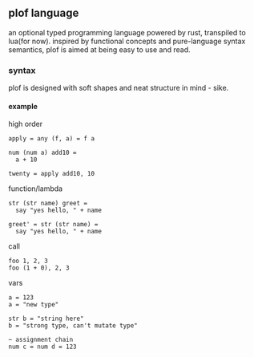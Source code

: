 ## plof language

an optional typed programming language powered by rust, transpiled to lua(for now). inspired by functional concepts and pure-language syntax semantics, plof is aimed at being easy to use and read.

### syntax

plof is designed with soft shapes and neat structure in mind - sike.

#### example

high order
```
apply = any (f, a) = f a

num (num a) add10 =
  a + 10

twenty = apply add10, 10
```

function/lambda
```
str (str name) greet =
  say "yes hello, " + name

greet' = str (str name) =
  say "yes hello, " + name
```

call
```
foo 1, 2, 3
foo (1 + 0), 2, 3
```

vars
```
a = 123
a = "new type"

str b = "string here"
b = "strong type, can't mutate type"

~ assignment chain
num c = num d = 123
```
